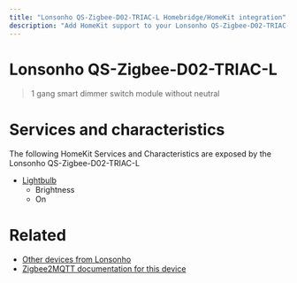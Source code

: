 ```yaml
---
title: "Lonsonho QS-Zigbee-D02-TRIAC-L Homebridge/HomeKit integration"
description: "Add HomeKit support to your Lonsonho QS-Zigbee-D02-TRIAC-L, using Homebridge, Zigbee2MQTT and homebridge-z2m."
---
```

<!---
This file has been GENERATED using src/docgen/docgen.ts
DO NOT EDIT THIS FILE MANUALLY!
-->
# Lonsonho QS-Zigbee-D02-TRIAC-L
> 1 gang smart dimmer switch module without neutral


# Services and characteristics
The following HomeKit Services and Characteristics are exposed by
the Lonsonho QS-Zigbee-D02-TRIAC-L

* [Lightbulb](../../light.md)
  * Brightness
  * On


# Related
* [Other devices from Lonsonho](../index.md#lonsonho)
* [Zigbee2MQTT documentation for this device](https://www.zigbee2mqtt.io/devices/QS-Zigbee-D02-TRIAC-L.html)